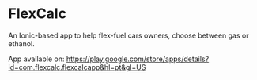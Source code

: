 # FlexCalc
An Ionic-based app to help flex-fuel cars owners, choose between gas or ethanol.

App available on:
https://play.google.com/store/apps/details?id=com.flexcalc.flexcalcapp&hl=pt&gl=US
